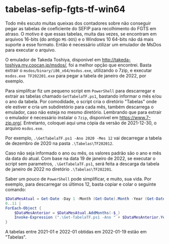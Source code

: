 # tabelas-sefip-fgts-tf-win64

Todo mês escuto muitas queixas dos contadores sobre não conseguir pegar as tabelas de coeficiente do SEFIP para recolhimento do FGTS em atraso. O motivo é que essas tabelas, muita das vezes, se encontram em arquivos 16-bits (do antigo `MS-DOS`) e o Windows 10 64-bits não dá mais suporte a esse formato. Então é necessário utilizar um emulador de MsDos para executar o arquivo.

O emulador de Takeda Toshiya, disponível em <http://takeda-toshiya.my.coocan.jp/msdos/>, foi a melhor opção que encontrei. Basta extrair o `msdos/binary/i86_x64/msdos.exe`, utilizando o 7zip, e executar `msdos.exe TF202201.exe` para pegar a tabela de janeiro de 2022, por exemplo.

Para simplifcar fiz um pequeno script em `PowerShell` para descarregar e extrair as tabelas chamado `GetTabelaTF.ps1`, bastando informar o mês e/ou o ano da tabela. Por comodidade, o script cria o diretório "Tabelas" onde ele estiver e cria um subdiretório para cada mês, também descarrega o emulador, caso não esteja no mesmo diretório. Lembrando que para extrair o emulador é necessário instalar o `7zip`, disponível em <https://www.7-zip.org/>. Entretanto, coloquei aqui uma cópia da versão de 2021-12-30, o arquivo `msdos.exe`.

Por exemplo, `.\GetTabelaTF.ps1 -Ano 2020 -Mes 12` vai decarregar a tabela de dezembro de 2020 na pasta `.\Tabelas\TF202012`.

Caso não seja informado o ano ou mês, os valores padrão são o ano e mês da data do atual. Com base na data 19 de janeiro de 2022, se executar o script sem parametros, `.\GetTabelaTF.ps1`, será feita a descarga da tabela de janeiro de 2022 no diretório `.\Tabelas\TF202201`.

Saber um pouco de `PowerShell` pode simplificar, e muito, sua vida. Por exemplo, para descarregar os últimos 12, basta copiar e colar o seguinte comando:

```PowerShell
$DataMesAtual = Get-Date -Day 1 -Month (Get-Date).Month -Year (Get-Date).Year
0..11 |
ForEach-Object {
    $DataMesAnterior = $DataMesAtual.AddMonths(-$_)
    Invoke-Expression (".\Get-TabelaTF.ps1 -Ano " + $DataMesAnterior.Year + " -Mes " + $DataMesAnterior.Month)
}
```

A tabelas entre 2021-01 e 2022-01 obtidas em 2022-01-19 estão em "Tabelas".

